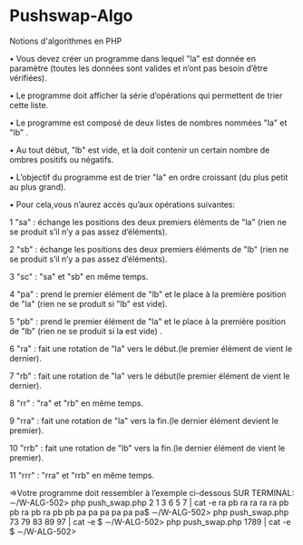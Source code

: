 # Pushswap-Algo
Notions d'algorithmes en PHP

• Vous devez créer un programme dans lequel  "la"  est donnée en paramètre (toutes les données sont valides et n’ont pas besoin d’être vérifiées).

• Le programme doit afficher la série d’opérations qui permettent de trier cette liste.

• Le programme est composé de deux listes de nombres nommées  "la"  et  "lb"  .

• Au tout début, "lb"  est vide, et la doit contenir un certain nombre de ombres positifs ou négatifs.

• L’objectif du programme est de trier  "la"   en ordre croissant (du plus petit au plus grand).

• Pour cela,vous n’aurez accès qu’aux opérations suivantes:

   1  "sa" : échange les positions des deux premiers éléments de  "la" (rien ne se produit s’il n’y a pas assez d’éléments).

   2  "sb" : échange les positions des deux premiers éléments de  "lb" (rien ne se produit s’il n’y a pas assez d’éléments).

   3  "sc" :  "sa"  et  "sb"  en même temps.

   4  "pa" : prend le premier élément de  "lb"  et le place à la première position de  "la"  (rien ne se produit si  "lb"  est        vide).

   5  "pb" : prend le premier élément de  "la"  et le place à la première position de  "lb"  (rien ne se produit si la
      est vide) .

   6  "ra" : fait une rotation de  "la"  vers le début.(le premier élément de vient le dernier).

   7  "rb"  : fait une rotation de  "la"  vers le début(le premier élément de vient le dernier).

   8  "rr" :  "ra"  et  "rb"  en même temps.

   9  "rra" : fait une rotation de  "la"  vers la fin.(le dernier élément devient le premier).

   10  "rrb" : fait une rotation de  "lb"  vers la fin.(le dernier élément de vient le premier).

   11  "rrr" :  "rra"  et  "rrb"  en même temps.
   
   =>Votre programme doit ressembler à l’exemple ci-dessous SUR TERMINAL:
         ∼/W-ALG-502> php push_swap.php 2 1 3 6 5 7 | cat -e 
         ra pb ra ra ra ra pb pb ra pb ra pb pb pa pa pa pa pa pa$
         ∼/W-ALG-502> php push_swap.php 73 79 83 89 97 | cat -e
         $
         ∼/W-ALG-502> php push_swap.php 1789 | cat -e
         $
         ∼/W-ALG-502>
     
